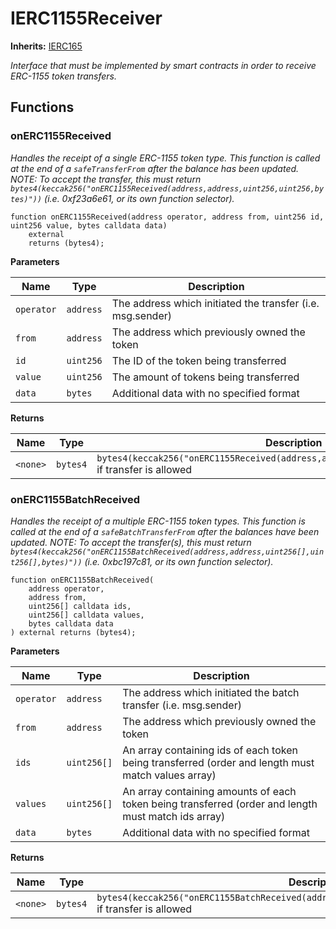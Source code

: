 # IERC1155Receiver
**Inherits:**
[IERC165](/lib/forge-std/src/interfaces/IERC165.sol/interface.IERC165.md)

*Interface that must be implemented by smart contracts in order to receive
ERC-1155 token transfers.*


## Functions
### onERC1155Received

*Handles the receipt of a single ERC-1155 token type. This function is
called at the end of a `safeTransferFrom` after the balance has been updated.
NOTE: To accept the transfer, this must return
`bytes4(keccak256("onERC1155Received(address,address,uint256,uint256,bytes)"))`
(i.e. 0xf23a6e61, or its own function selector).*


```solidity
function onERC1155Received(address operator, address from, uint256 id, uint256 value, bytes calldata data)
    external
    returns (bytes4);
```
**Parameters**

|Name|Type|Description|
|----|----|-----------|
|`operator`|`address`|The address which initiated the transfer (i.e. msg.sender)|
|`from`|`address`|The address which previously owned the token|
|`id`|`uint256`|The ID of the token being transferred|
|`value`|`uint256`|The amount of tokens being transferred|
|`data`|`bytes`|Additional data with no specified format|

**Returns**

|Name|Type|Description|
|----|----|-----------|
|`<none>`|`bytes4`|`bytes4(keccak256("onERC1155Received(address,address,uint256,uint256,bytes)"))` if transfer is allowed|


### onERC1155BatchReceived

*Handles the receipt of a multiple ERC-1155 token types. This function
is called at the end of a `safeBatchTransferFrom` after the balances have
been updated.
NOTE: To accept the transfer(s), this must return
`bytes4(keccak256("onERC1155BatchReceived(address,address,uint256[],uint256[],bytes)"))`
(i.e. 0xbc197c81, or its own function selector).*


```solidity
function onERC1155BatchReceived(
    address operator,
    address from,
    uint256[] calldata ids,
    uint256[] calldata values,
    bytes calldata data
) external returns (bytes4);
```
**Parameters**

|Name|Type|Description|
|----|----|-----------|
|`operator`|`address`|The address which initiated the batch transfer (i.e. msg.sender)|
|`from`|`address`|The address which previously owned the token|
|`ids`|`uint256[]`|An array containing ids of each token being transferred (order and length must match values array)|
|`values`|`uint256[]`|An array containing amounts of each token being transferred (order and length must match ids array)|
|`data`|`bytes`|Additional data with no specified format|

**Returns**

|Name|Type|Description|
|----|----|-----------|
|`<none>`|`bytes4`|`bytes4(keccak256("onERC1155BatchReceived(address,address,uint256[],uint256[],bytes)"))` if transfer is allowed|


